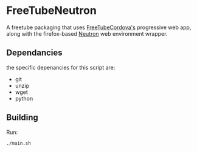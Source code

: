 # FreeTubeNeutron

A freetube packaging that uses [FreeTubeCordova's](https://github.com/MarmadileManteater/FreeTubeCordova) progressive web app, along with the firefox-based [Neutron](https://github.com/gamingdoom/neutron) web environment wrapper.

## Dependancies

the specific depenancies for this script are:

 - git 
 - unzip 
 - wget 
 - python

## Building

Run:

```shell
./main.sh
```
